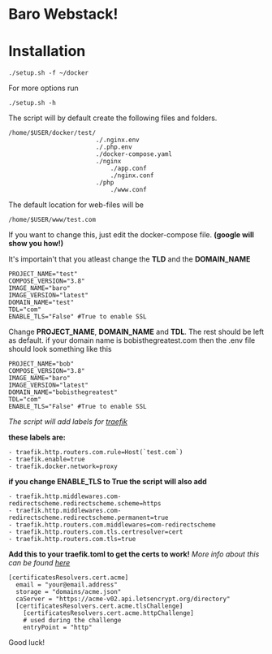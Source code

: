 
# Baro Webstack!

  

# Installation
    ./setup.sh -f ~/docker
For more options run

    ./setup.sh -h

The script will by default create the following files and folders.

    /home/$USER/docker/test/
						    ./.nginx.env
						    ./.php.env
						    ./docker-compose.yaml
						    ./nginx
							    ./app.conf
							    ./nginx.conf
						    ./php
							    ./www.conf

The default location for web-files will be 

    /home/$USER/www/test.com

If you want to change this, just edit the docker-compose file. **(google will show you how!)**

It's importain't that you atleast change the **TLD** and the **DOMAIN_NAME**

    PROJECT_NAME="test"
    COMPOSE_VERSION="3.8"
    IMAGE_NAME="baro"
    IMAGE_VERSION="latest"
    DOMAIN_NAME="test"
    TDL="com"
    ENABLE_TLS="False" #True to enable SSL
Change **PROJECT_NAME**, **DOMAIN_NAME** and **TDL**. The rest should be left as default.
if your domain name is bobisthegreatest.com then the .env file should look something like this

    PROJECT_NAME="bob"
    COMPOSE_VERSION="3.8"
    IMAGE_NAME="baro"
    IMAGE_VERSION="latest"
    DOMAIN_NAME="bobisthegreatest"
    TDL="com"
    ENABLE_TLS="False" #True to enable SSL

*The script will add labels for [traefik](https://docs.traefik.io/)*

**these labels are:**

    - traefik.http.routers.com.rule=Host(`test.com`)
    - traefik.enable=true
    - traefik.docker.network=proxy

**if you change ENABLE_TLS to True the script will also add**

    - traefik.http.middlewares.com-redirectscheme.redirectscheme.scheme=https
    - traefik.http.middlewares.com-redirectscheme.redirectscheme.permanent=true
    - traefik.http.routers.com.middlewares=com-redirectscheme
    - traefik.http.routers.com.tls.certresolver=cert
    - traefik.http.routers.com.tls=true

**Add this to your traefik.toml to get the certs to work!**
*More info about this can be found [here](https://docs.traefik.io/https/acme/)*

    [certificatesResolvers.cert.acme]
      email = "your@email.address"
      storage = "domains/acme.json"
      caServer = "https://acme-v02.api.letsencrypt.org/directory"
      [certificatesResolvers.cert.acme.tlsChallenge]
        [certificatesResolvers.cert.acme.httpChallenge]
        # used during the challenge
        entryPoint = "http"

Good luck!